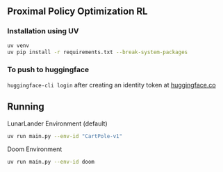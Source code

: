 ## Proximal Policy Optimization RL

### Installation using UV
```bash
uv venv
uv pip install -r requirements.txt --break-system-packages
```

### To push to huggingface
`huggingface-cli login` after creating an identity token at [huggingface.co](https://huggingface.co/kismet163/ReinforcePPO)


## Running
LunarLander Environment (default)
```bash
uv run main.py --env-id "CartPole-v1"
```

Doom Environment
```bash
uv run main.py --env-id doom
```

